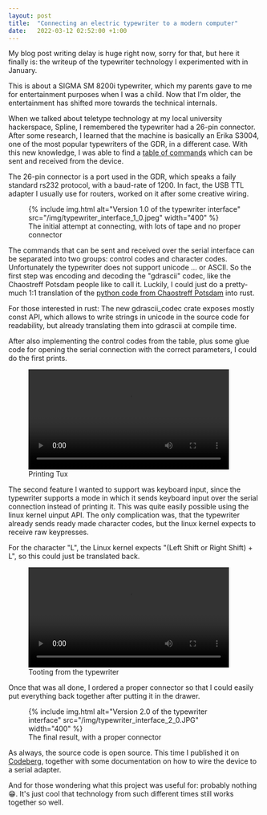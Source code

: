 ```yaml
---
layout: post
title:  "Connecting an electric typewriter to a modern computer"
date:   2022-03-12 02:52:00 +1:00
---
```


My blog post writing delay is huge right now, sorry for that, but here it finally is: the writeup of the typewriter technology I experimented with in January.

This is about a SIGMA SM 8200i typewriter, which my parents gave to me for entertainment purposes when I was a child.
Now that I'm older, the entertainment has shifted more towards the technical internals.

When we talked about teletype technology at my local university hackerspace, Spline, I remembered the typewriter had a 26-pin connector.
After some research, I learned that the machine is basically an Erika S3004, one of the most popular typewriters of the GDR, in a different case.
With this new knowledge, I was able to find a [table of commands](https://hc-ddr.hucki.net/wiki/doku.php/z9001:erweiterungen:s3004) which can be sent and received from the device.

The 26-pin connector is a port used in the GDR, which speaks a faily standard rs232 protocol, with a baud-rate of 1200.
In fact, the USB TTL adapter I usually use for routers, worked on it after some creative wiring.

<figure>
    {% include img.html alt="Version 1.0 of the typewriter interface" src="/img/typewriter_interface_1_0.jpeg" width="400" %}
    <figcaption>The initial attempt at connecting, with lots of tape and no proper connector</figcaption>
</figure>

The commands that can be sent and received over the serial interface can be separated into two groups: control codes and character codes.
Unfortunately the typewriter does not support unicode ... or ASCII.
So the first step was encoding and decoding the "gdrascii" codec, like the Chaostreff Potsdam people like to call it.
Luckily, I could just do a pretty-much 1:1 translation of the [python code from Chaostreff Potsdam](https://github.com/Chaostreff-Potsdam/erika3004) into rust.

For those interested in rust: The new gdrascii_codec crate exposes mostly const API, which allows to write strings in unicode in the source code for readability,
but already translating them into gdrascii at compile time.

After also implementing the control codes from the table, plus some glue code for opening the serial connection with the correct parameters, I could do the first prints.

<figure>
    <video width="400" controls>
        <source src="/vid/typewriter-printing.mp4" type="video/mp4">
    </video>
    <figcaption>Printing Tux</figcaption>
</figure>

The second feature I wanted to support was keyboard input, since the typewriter supports a mode in which it sends keyboard input over the serial connection instead of printing it.
This was quite easily possible using the linux kernel uinput API. The only complication was, that the typewriter already sends ready made character codes, but the linux kernel expects to receive raw keypresses.

For the character "L", the Linux kernel expects "(Left Shift or Right Shift) + L", so this could just be translated back.

<figure>
    <video width="400" controls>
        <source src="/vid/typewriter-typing.mp4" type="video/mp4">
    </video>
    <figcaption>Tooting from the typewriter</figcaption>
</figure>

Once that was all done, I ordered a proper connector so that I could easily put everything back together after putting it in the drawer.

<figure>
    {% include img.html alt="Version 2.0 of the typewriter interface" src="/img/typewriter_interface_2_0.JPG" width="400" %}
    <figcaption>The final result, with a proper connector</figcaption>
</figure>

As always, the source code is open source. This time I published it on [Codeberg](https://codeberg.org/jbb/erika_S3004), together with some documentation on how to wire the device to a serial adapter.

And for those wondering what this project was useful for: probably nothing 😁. It's just cool that technology from such different times still works together so well.
